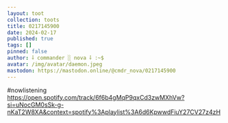 ```yaml
---
layout: toot
collection: toots
title: 0217145900
date: 2024-02-17
published: true
tags: []
pinned: false
author: ⸸ commander ░ nova ⸸ :~$
avatar: /img/avatar/daemon.jpeg
mastodon: https://mastodon.online/@cmdr_nova/0217145900
---
```


#nowlistening https://open.spotify.com/track/6f6b4gMqP9qxCd3zwMXhVw?si=uNocGM0sSk-g-nKaT2W8XA&context=spotify%3Aplaylist%3A6d6KpwwdFiuY27CV27z4zH
